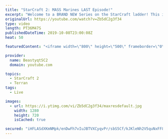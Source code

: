 ```yaml
---
title: "StarCraft 2: MASS Marines LAST Episode!"
excerpt: "Welcome to a BRAND NEW Series on the StarCraft ladder! This is the \"Mass Marines to Grandmaster\" challenge, where the only attacking unit that I'm allowed to make is Marines - and that's it! I am allowed to make Medivacs just so that the gaemplay is not too monotonous, but I believe I could even make"
originalUrl: https://youtube.com/watch?v=Zb5dC2g3f34
type: video
length: PT36M47S
publishedDateTime: 2019-10-08T23:00:08Z
heat: 50

featuredContent: "<iframe width=\"800\" height=\"500\" frameborder=\"0\" src=\"https://www.youtube.com/embed/Zb5dC2g3f34\" allow=\"accelerometer; autoplay; encrypted-media; gyroscope; picture-in-picture\" allowfullscreen></iframe>"

provider:
  name: BeastyqtSC2
  domain: youtube.com

topics:
  - StarCraft 2
  - Terran
tags:
  - Live

images:
  - url: https://i.ytimg.com/vi/Zb5dC2g3f34/maxresdefault.jpg
    width: 1280
    height: 720
    isCached: true

secured: "iHFLASdXKmNMpk/enDwFh7vIuJBTVXCyqvPr/sbS5Cf/kJKleNh2V5quNxFF8DBJHhTY8q/A8CrlvCi+eTq0rOa/MX467YrKQ/MNxTivNjSA2uMk6JWAWkGkSPbZs94n2XkGFWIApXTrZ3PNtG+c/+g4grNbsB1iRHZzy3jtj49Z9f0nMVp8pldgrlfu6QVzUJJCjsyMc+dc/4zBNqEkPGqkIELun2fLSbu07rKWt+TNbKLwj1wkwNQ88s6+nfW7bSr4LcnLvIwaoL797cXQVUb9mOfryXyvTWubp8JwS9P4BKqU0EJ/5LFv3Wc5jAHVa3IGgePSvQC7j0ZZKGOYS9yE5vgGRcsmcKI1MkcS1AbkXBACGQN4gFqOr5xQNtX1Xk+l3FqvUlIJCv/LX5DfEg022RKATfsY7RRVV9Xk3+c=;FS3CvZ8bfwylLwYBUe+YIA=="
---
```


